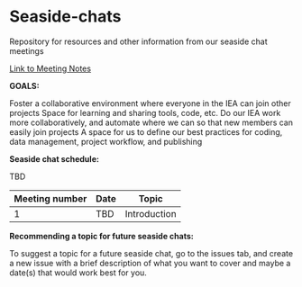 # Seaside-chats
Repository for resources and other information from our seaside chat meetings

[Link to Meeting Notes](https://docs.google.com/document/d/1j1d0RV8LiowwbMv7FTPrEKWVE_NzCjAXjXxYIBEiqa4/edit#heading=h.5hjbkx6s0t1c)

**GOALS:**

Foster a collaborative environment where everyone in the IEA can join other projects
Space for learning and sharing tools, code, etc.
Do our IEA work more collaboratively, and automate where we can so that new members can easily join projects
A space for us to define our best practices for coding, data management, project workflow, and publishing 

**Seaside chat schedule:**

TBD

| Meeting number | Date | Topic |
| --- | --- | --- |
| 1 | TBD | Introduction |

**Recommending a topic for future seaside chats:**

To suggest a topic for a future seaside chat, go to the issues tab, and create a new issue with a brief description of what you want to cover and maybe a date(s) that would work best for you.
